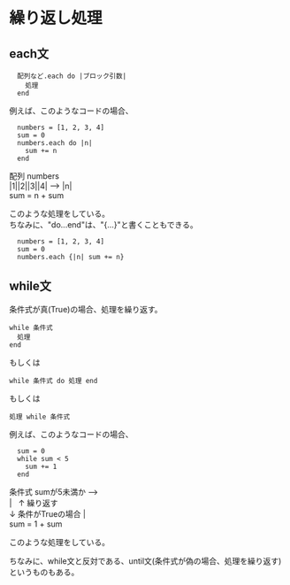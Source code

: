 # 繰り返し処理

## each文
```
  配列など.each do |ブロック引数|
    処理
  end
```
例えば、このようなコードの場合、<br>
```
  numbers = [1, 2, 3, 4]
  sum = 0
  numbers.each do |n|
    sum += n
  end
```
配列 numbers<br>
|1||2||3||4|  -->  |n|<br>
sum = n + sum<br>

このような処理をしている。<br>
ちなみに、"do...end"は、"{...}"と書くこともできる。
```
  numbers = [1, 2, 3, 4]
  sum = 0
  numbers.each {|n| sum += n}
```

## while文
条件式が真(True)の場合、処理を繰り返す。
```
while 条件式
  処理
end
```
もしくは
```
while 条件式 do 処理 end
```
もしくは
```
処理 while 条件式
```
例えば、このようなコードの場合、<br>
```
  sum = 0
  while sum < 5
    sum += 1
  end
```
条件式 sumが5未満か  -->  <br>
| &nbsp; ↑ 繰り返す<br> 
↓ 条件がTrueの場合 | <br>
sum = 1 + sum<br>

このような処理をしている。<br>

ちなみに、while文と反対である、until文(条件式が偽の場合、処理を繰り返す)というものもある。
